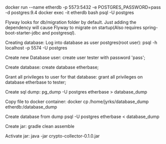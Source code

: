docker run --name etherdb -p 5573:5432 -e POSTGRES_PASSWORD=pass -d postgres:9.4
docker exec -it etherdb bash
psql -U postgres

Flyway looks for db/migration folder by default.
Just adding the dependency will cause Flyway to migrate on startup(Also requires spring-boot-starter-jdbc and postgresql).

Creating database:
Log into database as user postgres(root user):
psql -h localhost -p 5574 -U postgres

Create new Database user:
create user tester with password 'pass';

Create database:
create database etherbase;

Grant all privileges to user for that database:
grant all privileges on database etherbase to tester;

Create sql dump:
pg_dump -U postgres etherbase > database_dump

Copy file to docker container:
docker cp /home/jyrks/database_dump etherdb:/database_dump

Create database from dump
psql -U postgres etherbase < database_dump

Create jar:
gradle clean assemble

Activate jar:
java -jar crypto-collector-0.1.0.jar
